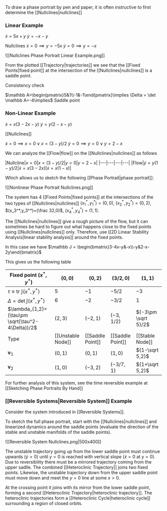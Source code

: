 To draw a phase portrait by pen and paper, it is often instructive to first determine the [[Nullclines|nullclines]]


### Linear Example

$\dot x = 5x+y$
$\dot y = -x-y$

Nullclines
$\dot x=0\implies y=-5x$
$\dot y = 0\implies y=-x$

![[Nullclines Phase Portrait Linear Example.png]]

From the plotted [[Trajectory|trajectories]] we see that the [[Fixed Points|fixed point]] at the intersection of the [[Nullclines|nullclines]] is a saddle point. 

Consistency check

$\mathbb A=\begin{pmatrix}5&1\\-1&-1\end{pmatrix}\implies \Delta = \det \mathbb A=-4\implies$ Saddle point

### Non-Linear Example

$\dot x = x(3-2x-y)$
$\dot y = y(2-x-y)$

[[Nullclines]]

$\dot x = 0\implies x=0\vee x=(3-y)/2$
$\dot y=0\implies y=0\vee y=2-x$

We can analyze the [[Flow|flow]] on the [[Nullclines|nullclines]] as follows

|$\text{Nullcline}$|$x=0$|$x=(3-y)/2$|$y=0$|$y=2-x$|
|---|---|---|---|
|$\text{Flow}$|$\dot y = y(1-y)/2$|$\dot x=x(3-2x)$|$\dot x =x(1-x)$|

Which allows us to sketch the following [[Phase Portrait|phase portrait]]:

![[Nonlinear Phase Portrait Nullclines.png]]

The system has 4 [[Fixed Points|fixed points]] at the intersections of the two types of [[Nullclines|nullclines]] 
$(x_1^*,y_1^*)=(0,0)$, 
$(x_2^*,y_2^*)=(0,2)$, 
$(x_3^*,y_3^*)=(\frac 32,0)$, 
$(x_4^*,y_4^*)=(1,1)$.

The [[Nullclines|nullclines]] give a rough picture of the flow, but it can sometimes be hard to figure out what happens close to the fixed points using [[Nullclines|nullclines]] only. Therefore, use [[2D Linear Stability Analysis|linear stability analysis]] around the fixed points. 

In this case we have $\mathbb J = \begin{bmatrix}3-4x-y&-x\\-y&2-x-2y\end{bmatrix}$

This gives us the following table

|$\text{Fixed point }(x^*,y^*)$|$(0,0)$|$(0,2)$|$(3/2,0)$|$(1,1)$|
|----|----|----|----|----|
|$\tau\equiv\text{tr}\;\mathbb J(x^*,y^*)$|$5$|$-1$|$-5/2$|$-3$|
|$\Delta=\det\mathbb J(x^*,y^*)$|$6$|$-2$|$-3/2$|$1$|
|$\lambda_{1,2}=(\tau\pm \sqrt{\tau^2-4\Delta})/2$|$(2,3)$|$(-2,1)$|$(-3,1/2)$|$(-3\pm \sqrt 5)/2$|
|Type|[[Unstable Node]]|[[Saddle Point]]|[[Saddle Point]]|[[Stable Node]]|
|$\mathbf v_1$|$(0,1)$|$(0,1)$|$(1,0)$|$(1-\sqrt 5,2)$|
|$\mathbf v_2$|$(1,0)$|$(-3,2)$|$(-3/7,1)$|$(1+\sqrt 5,2)$|

For further analysis of this system, see the time reversible example at [[Sketching Phase Portraits By Hand]]

### [[Reversible Systems|Reversible System]] Example

Consider the system introduced in [[Reversible Systems]].

To sketch the full phase portrait, start with the [[Nullclines|nullclines]] and linearized dynamics around the saddle points  (evaluate the direction of the stable and unstable manifolds of the saddle points).

![[Reversible System Nullclines.png|500x400]]

The unstable trajectory going up from the lower saddle point must continue upwards ($\dot y >0$) until $y=0$ is reached with vertical slope ($\dot x = 0$ at $y=0$). 
Due to reversibility there must be a mirrored trajectory coming from the upper sadlle. The combined [[Heteroclinic Trajectory]] joins two fixed points.
Likewise, the unstable trajectory down from the upper saddle point must move down and meet  the $y=0$ line at some $x>0$.

At the crossing point it joins with its mirror from the lower saddle point, forming a second [[Heteroclinic Trajectory|heteroclinic trajectory]]. The heteroclinic trajectories form a [[Heteroclinic Cycle|heteroclinic cycle]] surrounding a region of closed orbits.  
